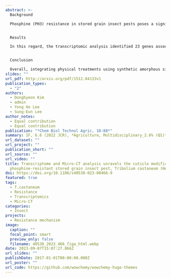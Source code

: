 ```yaml
---
abstract: >-
  Background

  Phosphine (PH3) resistance in stored grain insect pests poses a significant challenge to effective pest control strategies worldwide. This study delved into understanding PH3-resistant mechanism, with the objective of informing robust and sustainable pest management strategies that could mitigate the impacts of PH3 resistance.


  Results

  In this regard, the transcriptomic analysis identified 23 genes associated with chitin synthesis and cuticle formation, which showed significant expression in PH3-resistant (R) strains compared to susceptible strains. Micro-computed tomography (Micro-CT) revealed an extended and tighter cuticular structure in the PH3-R Tribolium castaneum than PH3-susceptible strains but with no changes in the cuticle thickness. This altered cuticle structure may reduce PH3 penetration through cuticles rather than completely closing spiracles during fumigation. It is also hypothesized to prevent water loss from the insect body, as water production decreased in PH3-R T. castaneum due to the down-regulation of the electron transport chain function. Validation of several chitin synthesis gene expression levels revealed consistent results with those of transcriptomic analysis.


  Conclusion

  Overall, integrating physical treatments using synthetic amorphous silicates, water absorbents, and cuticle-damaging materials during PH3 fumigation is recommended for its prolonged and controlled usage in the field.
slides: ""
url_pdf: http://arxiv.org/pdf/1512.04133v1
publication_types:
  - "2"
authors:
  - Donghyeon Kim
  - admin
  - Yong Ho Lee
  - Sung-Eun Lee
author_notes:
  - Equal contribution
  - Equal contribution
publication: "*Chem Biol Technol Agric, 10:88*"
summary: IF, 6.6 (2022 JCR), *Agriculture, Multidisciplinary_2.6% (Q1)*
url_dataset: ""
url_project: ""
publication_short: ""
url_source: ""
url_video: ""
title: Transcriptome and Micro-CT analysis unravels the cuticle modification in
  phosphine-resistant stored grain insect pest, Tribolium castaneum (Herbst)
doi: https://doi.org/10.1186/s40538-023-00466-9
featured: true
tags:
  - T.castaneum
  - Resistance
  - Transcriptomics
  - Micro-CT
categories:
  - Insect
projects:
  - Resistance mechanism
image:
  caption: ""
  focal_point: smart
  preview_only: false
  filename: 40538_2023_466_figa_html.webp
date: 2023-09-07T15:07:27.866Z
url_slides: ""
publishDate: 2017-01-01T00:00:00.000Z
url_poster: ""
url_code: https://github.com/wowchemy/wowchemy-hugo-themes
---
```

